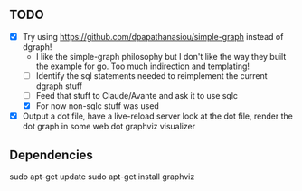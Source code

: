 ## TODO

- [X] Try using https://github.com/dpapathanasiou/simple-graph instead of dgraph!
  - I like the simple-graph philosophy but I don't like the way they built the example for go. Too much indirection and templating!
  - [ ] Identify the sql statements needed to reimplement the current dgraph stuff
  - [ ] Feed that stuff to Claude/Avante and ask it to use sqlc
  - [X] For now non-sqlc stuff was used
- [X] Output a dot file, have a live-reload server look at the dot file, render the dot graph in some web dot graphviz visualizer 

## Dependencies

sudo apt-get update
sudo apt-get install graphviz
